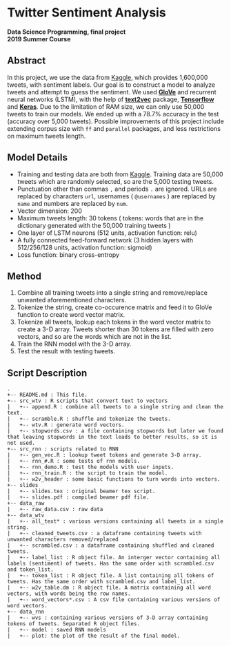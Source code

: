 # Twitter Sentiment Analysis

**Data Science Programming, final project** <br>
**2019 Summer Course**

## Abstract

In this project, we use the data from [Kaggle](https://www.kaggle.com/kazanova/sentiment140), which provides 1,600,000 tweets, with sentiment labels. Our goal is to construct a model to analyze tweets and attempt to guess the sentiment. We used [**GloVe**](https://nlp.stanford.edu/projects/glove/) and recurrent neural networks (LSTM), with the help of [**text2vec**](http://text2vec.org/glove.html) package, [**Tensorflow**](https://www.tensorflow.org/) and [**Keras**](https://keras.io/). Due to the limitation of RAM size, we can only use 50,000 tweets to train our models. We ended up with a 78.7% accuracy in the test (accuracy over 5,000 tweets). Possible improvements of this project include extending corpus size with `ff` and `parallel` packages, and less restrictions on maximum tweets length.

## Model Details

- Training and testing data are both from [Kaggle](https://www.kaggle.com/kazanova/sentiment140). Training data are 50,000 tweets which are randomly selected, so are the 5,000 testing tweets.
- Punctuation other than commas `,` and periods `.` are ignored. URLs are replaced by characters `url`, usernames ( `@usernames` ) are replaced by `name` and numbers are replaced by `num`. 
- Vector dimension: 200
- Maximum tweets length: 30 tokens ( tokens: words that are in the dictionary generated with the 50,000 training tweets )
- One layer of LSTM neurons (512 units, activation function: relu)
- A fully connected feed-forward network (3 hidden layers with 512/256/128 units,  activation function: sigmoid)
- Loss function: binary cross-entropy

## Method

1. Combine all training tweets into a single string and remove/replace unwanted aforementioned characters.
2. Tokenize the string, create co-occurence matrix and feed it to GloVe function to create word vector matrix.
5. Tokenize all tweets, lookup each tokens in the word vector matrix to create a 3-D array. Tweets shorter than 30 tokens are filled with zero vectors, and so are the words which are not in the list.
4. Train the RNN model with the 3-D array.
5. Test the result with testing tweets. 

## Script Description

```
.
+-- README.md : This file.
+-- src_wtv : R scripts that convert text to vectors
|   +-- append.R : combine all tweets to a single string and clean the text.
|   +-- scramble.R : shuffle and tokenize the tweets.
|   +-- wtv.R : generate word vectors.
|   +-- stopwords.csv : a file containing stopwords but later we found that leaving stopwords in the text leads to better results, so it is not used.
+-- src_rnn : scripts related to RNN
|   +-- gen_vec.R : lookup tweet tokens and generate 3-D array.
|   +-- rnn_#.R : some tests of rnn models.
|   +-- rnn_demo.R : test the models with user inputs.
|   +-- rnn_train.R : the script to train the model.
|   +-- w2v_header : some basic functions to turn words into vectors.
+-- slides
|   +-- slides.tex : original beamer tex script.
|   +-- slides.pdf : compiled beamer pdf file.
+-- data_raw
|   +-- raw_data.csv : raw data
+-- data_wtv
|   +-- all_text* : various versions containing all tweets in a single string.
|   +-- cleaned_tweets.csv : a dataframe containing tweets with unwanted characters removed/replaced
|   +-- scrambled.csv : a dataframe containing shuffled and cleaned tweets.
|   +-- label_list : R object file. An interger vector containing all labels (sentiment) of tweets. Has the same order with scrambled.csv and token_list.
|   +-- token_list : R object file. A list containing all tokens of tweets. Has the same order with scrambled.csv and label_list.
|   +-- w2v_table.dm : R object file. A matrix containing all word vectors, with words being the row names.
|   +-- word_vectors*.csv : A csv file containing various versions of word vectors.
+-- data_rnn
|   +-- wvs : containing various versions of 3-D array containing tokens of tweets. Separated R object files.
|   +-- model : saved RNN models
|   +-- plot: the plot of the result of the final model.
```

